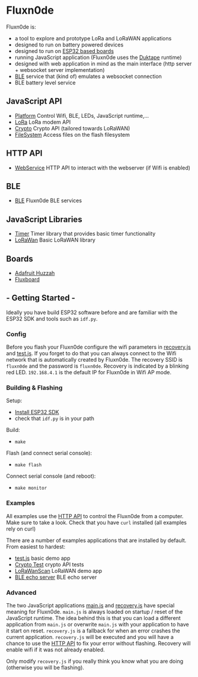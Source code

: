 # Fluxn0de

Fluxn0de is:
- a tool to explore and prototype LoRa and LoRaWAN applications
- designed to run on battery powered devices
- designed to run on [ESP32 based boards](#boards)
- running JavaScript application (Fluxn0de uses the [Duktape](https://duktape.org/) runtime)
- designed with web application in mind as the main interface (http server + websocket server implementation)
- [BLE](BLE.md) service that (kind of) emulates a websocket connection
- BLE battery level service

## JavaScript API
- [Platform](platform.md) Control Wifi, BLE, LEDs, JavaScript runtime,...
- [LoRa](lora.md) LoRa modem API
- [Crypto](crypto.md) Crypto API (tailored towards LoRaWAN)
- [FileSystem](filesystem.md) Access files on the flash filesystem

## HTTP API
- [WebService](webservice.md) HTTP API to interact with the webserver (if Wifi is enabled)

## BLE
- [BLE](BLE.md) Fluxn0de BLE services

## JavaScript Libraries
- [Timer](timer.md) Timer library that provides basic timer functionality
- [LoRaWan](lorawanlib.md) Basic LoRaWAN library

## Boards
- [Adafruit Huzzah](huzzah.md)
- [Fluxboard](fluxboard.md)

## - Getting Started -

Ideally you have build ESP32 software before and are familiar with the ESP32 SDK
and tools such as `idf.py`.

### Config

Before you flash your Fluxn0de configure the wifi parameters
in [recovery.js](../spiffs_image/recovery.js) and [test.js](../spiffs_image/test.js).
If you forget to do that you can always connect to the Wifi network that is automatically created by Fluxn0de.
The recovery SSID is `fluxn0de` and the password is `fluxn0de`. Recovery is indicated by a blinking red LED.
`192.168.4.1` is the default IP for Fluxn0de in Wifi AP mode.

### Building & Flashing

Setup:
- [Install ESP32 SDK](https://docs.espressif.com/projects/esp-idf/en/latest/esp32/get-started/index.html)
- check that `idf.py` is in your path

Build:
- `make`

Flash (and connect serial console):
- `make flash`

Connect serial console (and reboot):
- `make monitor`

### Examples

All examples use the [HTTP API](webservice.md) to control the Fluxn0de from a computer. Make sure to take a look.
Check that you have `curl` installed (all examples rely on curl)

There are a number of examples applications that are installed by default. From easiest to hardest:

- [test.js](examples/test.md) basic demo app
- [Crypto Test](examples/cryptotest.md) crypto API tests
- [LoRaWanScan](examples/lorawanscan.md) LoRaWAN demo app
- [BLE echo server](examples/ble_echo_server.md) BLE echo server

### Advanced

The two JavaScript applications [main.js](../spiffs_image/main.js) and [recovery.js](../spiffs_image/recovery.js)
have special meaning for Fluxn0de. `main.js` is always loaded on startup / reset of the JavaScript runtime.
The idea behind this is that you can load a different application from `main.js` or overwrite `main.js` with your application
to have it start on reset. `recovery.js` is a fallback for when an error crashes the current application. `recovery.js` will be executed
and you will have a chance to use the [HTTP API](webservice.md) to fix your error without flashing. Recovery will enable wifi if it was not already enabled.

Only modify `recovery.js` if you really think you know what you are doing (otherwise you will be flashing).
